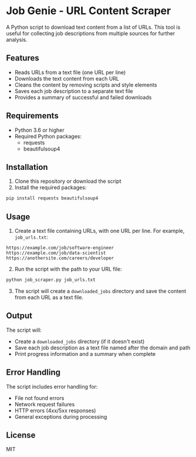 # Job Genie - URL Content Scraper

A Python script to download text content from a list of URLs. This tool is useful for collecting job descriptions from multiple sources for further analysis.

## Features

- Reads URLs from a text file (one URL per line)
- Downloads the text content from each URL
- Cleans the content by removing scripts and style elements
- Saves each job description to a separate text file
- Provides a summary of successful and failed downloads

## Requirements

- Python 3.6 or higher
- Required Python packages:
  - requests
  - beautifulsoup4

## Installation

1. Clone this repository or download the script
2. Install the required packages:

```bash
pip install requests beautifulsoup4
```

## Usage

1. Create a text file containing URLs, with one URL per line. For example, `job_urls.txt`:

```
https://example.com/job/software-engineer
https://example.com/job/data-scientist
https://anothersite.com/careers/developer
```

2. Run the script with the path to your URL file:

```bash
python job_scraper.py job_urls.txt
```

3. The script will create a `downloaded_jobs` directory and save the content from each URL as a text file.

## Output

The script will:
- Create a `downloaded_jobs` directory (if it doesn't exist)
- Save each job description as a text file named after the domain and path
- Print progress information and a summary when complete

## Error Handling

The script includes error handling for:
- File not found errors
- Network request failures
- HTTP errors (4xx/5xx responses)
- General exceptions during processing

## License

MIT